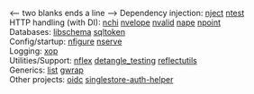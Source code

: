 <-- two blanks ends a line -->
Dependency injection:
 [nject](https://github.com/muir/nject)
 [ntest](https://github.com/memsql/ntest)  
HTTP handling (with DI):
 [nchi](https://github.com/muir/nchi)
 [nvelope](https://github.com/muir/nvelope)
 [nvalid](https://github.com/muir/nvalid)
 [nape](https://github.com/muir/nape)
 [npoint](https://github.com/muir/npoint)  
Databases:
 [libschema](https://github.com/muir/libschema)
 [sqltoken](https://github.com/muir/sqltoken)  
Config/startup:
 [nfigure](https://github.com/muir/nfigure)
 [nserve](https://github.com/muir/nserve)  
Logging:
 [xop](https://github.com/xoplog/xop-go)  
Utilities/Support:
 [nflex](https://github.com/muir/nflex)
 [detangle_testing](https://github.com/muir/detangle_testing)
 [reflectutils](https://github.com/muir/reflectutils)  
Generics:
 [list](https://github.com/muir/list)
 [gwrap](https://github.com/muir/gwrap)  
Other projects:
 [oidc](https://github.com/zitadel/oidc)
 [singlestore-auth-helper](https://github.com/memsql/singlestore-auth-helper) 
